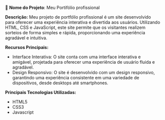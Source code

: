 📱 **Nome do Projeto**: Meu Portifólio profissional

**Descrição:**
Meu projeto de portfólio profissional é um site desenvolvido para oferecer uma experiência interativa e divertida aos usuários. Utilizando HTML,
CSS e JavaScript, este site permite que os visitantes realizem sorteios de forma simples e rápida, proporcionando uma experiência agradável 
e intuitiva.

**Recursos Principais:**
- Interface Interativa: O site conta com uma interface interativa e amigável, projetada para oferecer uma experiência de usuário fluida e agradável.
- Design Responsivo: O site é desenvolvido com um design responsivo, garantindo uma experiência consistente em uma variedade de dispositivos, desde desktops até smartphones.

**Principais Tecnologias Utilizadas:**
- HTML5
- CSS3
- Javascript
